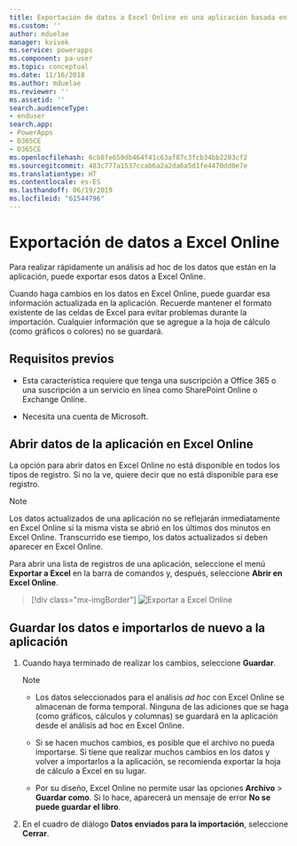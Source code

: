 ```yaml
---
title: Exportación de datos a Excel Online en una aplicación basada en modelos | Microsoft Docs
ms.custom: ''
author: mduelae
manager: kvivek
ms.service: powerapps
ms.component: pa-user
ms.topic: conceptual
ms.date: 11/16/2018
ms.author: mduelae
ms.reviewer: ''
ms.assetid: ''
search.audienceType:
- enduser
search.app:
- PowerApps
- D365CE
- D365CE
ms.openlocfilehash: 6cb8fe650db464f41c63af87c3fcb34bb2203cf2
ms.sourcegitcommit: 483c777a1537ccab6a2a2da6a5d1fe4470dd0e7e
ms.translationtype: HT
ms.contentlocale: es-ES
ms.lasthandoff: 06/19/2019
ms.locfileid: "61544796"
---
```

# <a name="export-your-data-to-excel-online"></a>Exportación de datos a Excel Online 

Para realizar rápidamente un análisis ad hoc de los datos que están en la aplicación, puede exportar esos datos a Excel Online.
  
Cuando haga cambios en los datos en Excel Online, puede guardar esa información actualizada en la aplicación. Recuerde mantener el formato existente de las celdas de Excel para evitar problemas durante la importación. Cualquier información que se agregue a la hoja de cálculo (como gráficos o colores) no se guardará.  
  
## <a name="prerequisites"></a>Requisitos previos  
  
- Esta característica requiere que tenga una suscripción a Office 365 o una suscripción a un servicio en línea como SharePoint Online o Exchange Online.
  
- Necesita una cuenta de Microsoft.    
  
## <a name="open-app-data-in-excel-online"></a>Abrir datos de la aplicación en Excel Online  

La opción para abrir datos en Excel Online no está disponible en todos los tipos de registro. Si no la ve, quiere decir que no está disponible para ese registro.  
  
> [!NOTE]
> Los datos actualizados de una aplicación no se reflejarán inmediatamente en Excel Online si la misma vista se abrió en los últimos dos minutos en Excel Online. Transcurrido ese tiempo, los datos actualizados sí deben aparecer en Excel Online.
  
Para abrir una lista de registros de una aplicación, seleccione el menú **Exportar a Excel** en la barra de comandos y, después, seleccione **Abrir en Excel Online**. 

> [!div class="mx-imgBorder"] 
> ![Exportar a Excel Online](media/exportexcelonline.png "Export to Excel Online")  

  
## <a name="save-your-data-and-import-it-back-to-the-app"></a>Guardar los datos e importarlos de nuevo a la aplicación  
  
1. Cuando haya terminado de realizar los cambios, seleccione **Guardar**.  
  
   > [!NOTE]
   > - Los datos seleccionados para el análisis *ad hoc* con Excel Online se almacenan de forma temporal. Ninguna de las adiciones que se haga (como gráficos, cálculos y columnas) se guardará en la aplicación desde el análisis ad hoc en Excel Online.  
   > 
   > - Si se hacen muchos cambios, es posible que el archivo no pueda importarse. Si tiene que realizar muchos cambios en los datos y volver a importarlos a la aplicación, se recomienda exportar la hoja de cálculo a Excel en su lugar.  
   > 
   > - Por su diseño, Excel Online no permite usar las opciones **Archivo** > **Guardar como**. Si lo hace, aparecerá un mensaje de error **No se puede guardar el libro**.   
2. En el cuadro de diálogo **Datos enviados para la importación**, seleccione **Cerrar**.  
  

  

 
